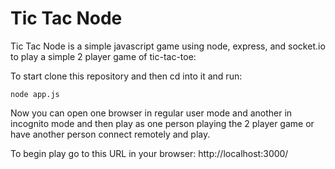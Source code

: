# Tic Tac Node

Tic Tac Node is a simple javascript game using node, express, and
socket.io to play a simple 2 player game of tic-tac-toe:

To start clone this repository and then cd into it and run:

    node app.js

Now you can open one browser in regular user mode and another in incognito mode
and then play as one person playing the 2 player game or have another person
connect remotely and play.

To begin play go to this URL in your browser: http://localhost:3000/
